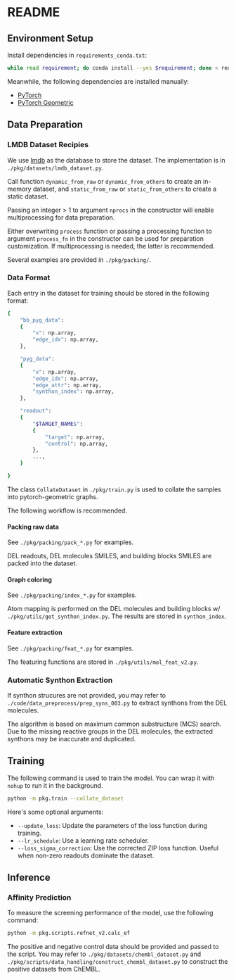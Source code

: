 # README

## Environment Setup

Install dependencies in `requirements_conda.txt`:

```bash
while read requirement; do conda install --yes $requirement; done < requirements_conda.txt
```

Meanwhile, the following dependencies are installed manually:

- [PyTorch](https://pytorch.org/get-started/locally/)
- [PyTorch Geometric](https://pytorch-geometric.readthedocs.io/en/latest/notes/installation.html)

## Data Preparation

### LMDB Dataset Recipies

We use [lmdb](https://pypi.org/project/lmdb/) as the database to store the dataset. The implementation is in `./pkg/datasets/lmdb_dataset.py`. 

Call function `dynamic_from_raw` or `dynamic_from_others` to create an in-memory dataset, and `static_from_raw` or `static_from_others` to create a static dataset. 

Passing an integer > 1 to argument `nprocs` in the constructor will enable multiprocessing for data preparation.

Either overwriting `process` function or passing a processing function to argument `process_fn` in the constructor can be used for preparation customization. If multiprocessing is needed, the latter is recommended.

Several examples are provided in `./pkg/packing/`.

### Data Format

Each entry in the dataset for training should be stored in the following format:

```bash
{
    "bb_pyg_data": 
    {
        "x": np.array, 
        "edge_idx": np.array, 
    },

    "pyg_data": 
    {
        "x": np.array, 
        "edge_idx": np.array, 
        "edge_attr": np.array,
        "synthon_index": np.array,
    },

    "readout":
    {
        "$TARGET_NAME$":
        {
            "target": np.array,
            "control": np.array,
        },
        ...,
    }

}
```

The class `CollateDataset` in `./pkg/train.py` is used to collate the samples into pytorch-geometric graphs.

The following workflow is recommended.

#### Packing raw data

See `./pkg/packing/pack_*.py` for examples.

DEL readouts, DEL molecules SMILES, and building blocks SMILES are packed into the dataset.

#### Graph coloring

See `./pkg/packing/index_*.py` for examples.

Atom mapping is performed on the DEL molecules and building blocks w/ `./pkg/utils/get_synthon_index.py`. The results are stored in `synthon_index`.

#### Feature extraction

See `./pkg/packing/feat_*.py` for examples.

The featuring functions are stored in `./pkg/utils/mol_feat_v2.py`.

### Automatic Synthon Extraction

If synthon strucures are not provided, you may refer to `./code/data_preprocess/prep_syns_003.py` to extract synthons from the DEL molecules. 

The algorithm is based on maximum common substructure (MCS) search. Due to the missing reactive groups in the DEL molecules, the extracted synthons may be inaccurate and duplicated.

## Training

The following command is used to train the model. You can wrap it with `nohup` to run it in the background.

```bash
python -m pkg.train --collate_dataset
```

Here's some optional arguments:

- `--update_loss`: Update the parameters of the loss function during training.
- `--lr_schedule`: Use a learning rate scheduler.
- `--loss_sigma_correction`: Use the corrected ZIP loss function. Useful when non-zero readouts dominate the dataset.

## Inference

### Affinity Prediction

To measure the screening performance of the model, use the following command:

```bash
python -m pkg.scripts.refnet_v2.calc_ef
```

The positive and negative control data should be provided and passed to the script. You may refer to `./pkg/datasets/chembl_dataset.py` and `./pkg/scripts/data_handling/construct_chembl_dataset.py` to construct the positive datasets from ChEMBL.